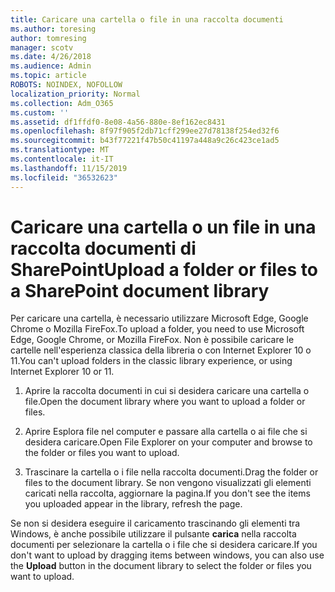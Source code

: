 ```yaml
---
title: Caricare una cartella o file in una raccolta documenti
ms.author: toresing
author: tomresing
manager: scotv
ms.date: 4/26/2018
ms.audience: Admin
ms.topic: article
ROBOTS: NOINDEX, NOFOLLOW
localization_priority: Normal
ms.collection: Adm_O365
ms.custom: ''
ms.assetid: df1ffdf0-8e08-4a56-880e-8ef162ec8431
ms.openlocfilehash: 8f97f905f2db71cff299ee27d78138f254ed32f6
ms.sourcegitcommit: b43f77221f47b50c41197a448a9c26c423ce1ad5
ms.translationtype: MT
ms.contentlocale: it-IT
ms.lasthandoff: 11/15/2019
ms.locfileid: "36532623"
---
```

# <a name="upload-a-folder-or-files-to-a-sharepoint-document-library"></a><span data-ttu-id="1a183-102">Caricare una cartella o un file in una raccolta documenti di SharePoint</span><span class="sxs-lookup"><span data-stu-id="1a183-102">Upload a folder or files to a SharePoint document library</span></span>

<span data-ttu-id="1a183-103">Per caricare una cartella, è necessario utilizzare Microsoft Edge, Google Chrome o Mozilla FireFox.</span><span class="sxs-lookup"><span data-stu-id="1a183-103">To upload a folder, you need to use Microsoft Edge, Google Chrome, or Mozilla FireFox.</span></span> <span data-ttu-id="1a183-104">Non è possibile caricare le cartelle nell'esperienza classica della libreria o con Internet Explorer 10 o 11.</span><span class="sxs-lookup"><span data-stu-id="1a183-104">You can't upload folders in the classic library experience, or using Internet Explorer 10 or 11.</span></span>
  
1. <span data-ttu-id="1a183-105">Aprire la raccolta documenti in cui si desidera caricare una cartella o file.</span><span class="sxs-lookup"><span data-stu-id="1a183-105">Open the document library where you want to upload a folder or files.</span></span>
    
2. <span data-ttu-id="1a183-106">Aprire Esplora file nel computer e passare alla cartella o ai file che si desidera caricare.</span><span class="sxs-lookup"><span data-stu-id="1a183-106">Open File Explorer on your computer and browse to the folder or files you want to upload.</span></span>
    
3. <span data-ttu-id="1a183-107">Trascinare la cartella o i file nella raccolta documenti.</span><span class="sxs-lookup"><span data-stu-id="1a183-107">Drag the folder or files to the document library.</span></span> <span data-ttu-id="1a183-108">Se non vengono visualizzati gli elementi caricati nella raccolta, aggiornare la pagina.</span><span class="sxs-lookup"><span data-stu-id="1a183-108">If you don't see the items you uploaded appear in the library, refresh the page.</span></span> 
    
<span data-ttu-id="1a183-109">Se non si desidera eseguire il caricamento trascinando gli elementi tra Windows, è anche possibile utilizzare il pulsante **carica** nella raccolta documenti per selezionare la cartella o i file che si desidera caricare.</span><span class="sxs-lookup"><span data-stu-id="1a183-109">If you don't want to upload by dragging items between windows, you can also use the **Upload** button in the document library to select the folder or files you want to upload.</span></span> 
  

